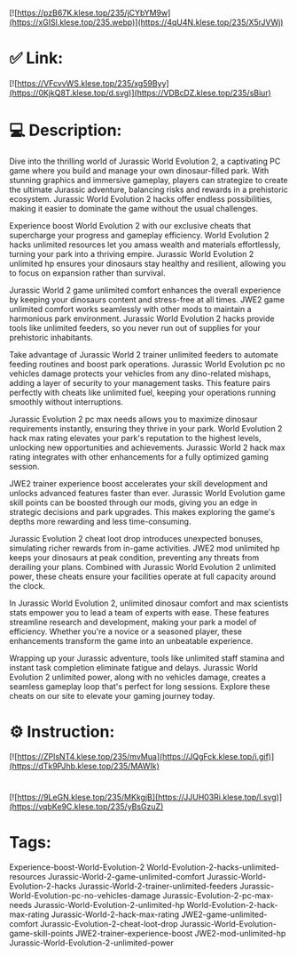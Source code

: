 [![https://pzB67K.klese.top/235/jCYbYM9w](https://xGISl.klese.top/235.webp)](https://4qU4N.klese.top/235/X5rJVWj)
# ✅ Link:
[![https://VFcvvWS.klese.top/235/xg59Byy](https://0KjkQ8T.klese.top/d.svg)](https://VDBcDZ.klese.top/235/sBiur)
# 💻 Description:
Dive into the thrilling world of Jurassic World Evolution 2, a captivating PC game where you build and manage your own dinosaur-filled park. With stunning graphics and immersive gameplay, players can strategize to create the ultimate Jurassic adventure, balancing risks and rewards in a prehistoric ecosystem. Jurassic World Evolution 2 hacks offer endless possibilities, making it easier to dominate the game without the usual challenges.



Experience boost World Evolution 2 with our exclusive cheats that supercharge your progress and gameplay efficiency. World Evolution 2 hacks unlimited resources let you amass wealth and materials effortlessly, turning your park into a thriving empire. Jurassic World Evolution 2 unlimited hp ensures your dinosaurs stay healthy and resilient, allowing you to focus on expansion rather than survival.



Jurassic World 2 game unlimited comfort enhances the overall experience by keeping your dinosaurs content and stress-free at all times. JWE2 game unlimited comfort works seamlessly with other mods to maintain a harmonious park environment. Jurassic World Evolution 2 hacks provide tools like unlimited feeders, so you never run out of supplies for your prehistoric inhabitants.



Take advantage of Jurassic World 2 trainer unlimited feeders to automate feeding routines and boost park operations. Jurassic World Evolution pc no vehicles damage protects your vehicles from any dino-related mishaps, adding a layer of security to your management tasks. This feature pairs perfectly with cheats like unlimited fuel, keeping your operations running smoothly without interruptions.



Jurassic Evolution 2 pc max needs allows you to maximize dinosaur requirements instantly, ensuring they thrive in your park. World Evolution 2 hack max rating elevates your park's reputation to the highest levels, unlocking new opportunities and achievements. Jurassic World 2 hack max rating integrates with other enhancements for a fully optimized gaming session.



JWE2 trainer experience boost accelerates your skill development and unlocks advanced features faster than ever. Jurassic World Evolution game skill points can be boosted through our mods, giving you an edge in strategic decisions and park upgrades. This makes exploring the game's depths more rewarding and less time-consuming.



Jurassic Evolution 2 cheat loot drop introduces unexpected bonuses, simulating richer rewards from in-game activities. JWE2 mod unlimited hp keeps your dinosaurs at peak condition, preventing any threats from derailing your plans. Combined with Jurassic World Evolution 2 unlimited power, these cheats ensure your facilities operate at full capacity around the clock.



In Jurassic World Evolution 2, unlimited dinosaur comfort and max scientists stats empower you to lead a team of experts with ease. These features streamline research and development, making your park a model of efficiency. Whether you're a novice or a seasoned player, these enhancements transform the game into an unbeatable experience.



Wrapping up your Jurassic adventure, tools like unlimited staff stamina and instant task completion eliminate fatigue and delays. Jurassic World Evolution 2 unlimited power, along with no vehicles damage, creates a seamless gameplay loop that's perfect for long sessions. Explore these cheats on our site to elevate your gaming journey today.

# ⚙️ Instruction:
[![https://ZPlsNT4.klese.top/235/mvMua](https://JQgFck.klese.top/i.gif)](https://dTk9PJhb.klese.top/235/MAWIk)
#
[![https://9LeGN.klese.top/235/MKkgjB](https://JJUH03Ri.klese.top/l.svg)](https://vqbKe9C.klese.top/235/yBsGzuZ)
# Tags:
Experience-boost-World-Evolution-2 World-Evolution-2-hacks-unlimited-resources Jurassic-World-2-game-unlimited-comfort Jurassic-World-Evolution-2-hacks Jurassic-World-2-trainer-unlimited-feeders Jurassic-World-Evolution-pc-no-vehicles-damage Jurassic-Evolution-2-pc-max-needs Jurassic-World-Evolution-2-unlimited-hp World-Evolution-2-hack-max-rating Jurassic-World-2-hack-max-rating JWE2-game-unlimited-comfort Jurassic-Evolution-2-cheat-loot-drop Jurassic-World-Evolution-game-skill-points JWE2-trainer-experience-boost JWE2-mod-unlimited-hp Jurassic-World-Evolution-2-unlimited-power






